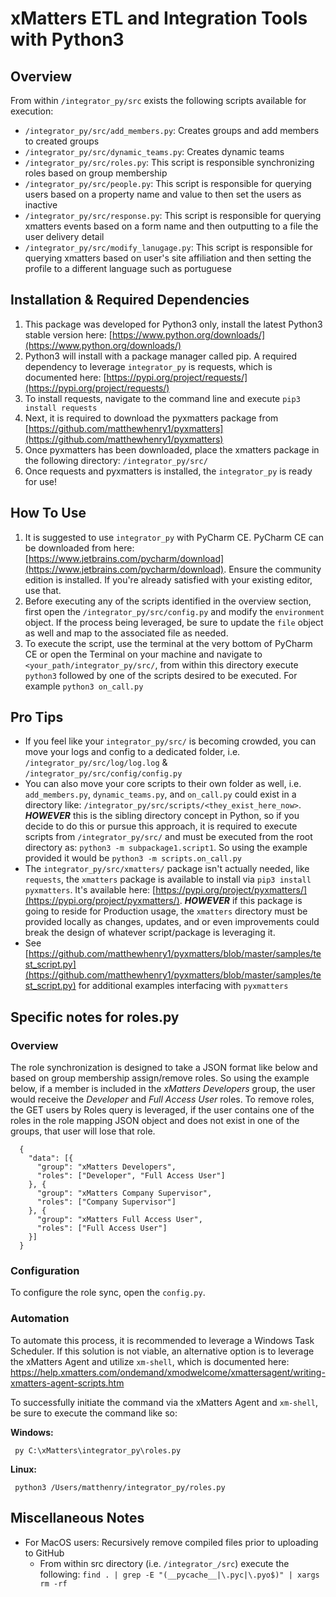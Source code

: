 # xMatters ETL and Integration Tools with Python3

## Overview
From within `/integrator_py/src` exists the following scripts available for execution:
* `/integrator_py/src/add_members.py`: Creates groups and add members to created groups
* `/integrator_py/src/dynamic_teams.py`: Creates dynamic teams
* `/integrator_py/src/roles.py`: This script is responsible synchronizing roles based on group membership
* `/integrator_py/src/people.py`: This script is responsible for querying users based on a property name and value to then set the users as inactive
* `/integrator_py/src/response.py`: This script is responsible for querying xmatters events based on a form name and then outputting to a file the user delivery detail
* `/integrator_py/src/modify_lanugage.py`: This script is responsible for querying xmatters based on user's site affiliation and then setting the profile to a different language such as portuguese


## Installation & Required Dependencies
1. This package was developed for Python3 only, install the latest Python3 stable version here: [https://www.python.org/downloads/](https://www.python.org/downloads/)
2. Python3 will install with a package manager called pip. A required dependency to leverage `integrator_py` is requests, which is documented here: [https://pypi.org/project/requests/](https://pypi.org/project/requests/)
3. To install requests, navigate to the command line and execute `pip3 install requests`
4. Next, it is required to download the pyxmatters package from [https://github.com/matthewhenry1/pyxmatters](https://github.com/matthewhenry1/pyxmatters)
5. Once pyxmatters has been downloaded, place the xmatters package in the following directory: `/integrator_py/src/`
5. Once requests and pyxmatters is installed, the `integrator_py` is ready for use!

## How To Use
1. It is suggested to use `integrator_py` with PyCharm CE. PyCharm CE can be downloaded from here: [https://www.jetbrains.com/pycharm/download](https://www.jetbrains.com/pycharm/download). Ensure the community edition is installed. If you're already satisfied with your existing editor, use that.
2. Before executing any of the scripts identified in the overview section, first open the `/integrator_py/src/config.py` and modify the `environment` object. If the process being leveraged, be sure to update the `file` object as well and map to the associated file as needed.
3. To execute the script, use the terminal at the very bottom of PyCharm CE or open the Terminal on your machine and navigate to `<your_path/integrator_py/src/`, from within this directory execute `python3` followed by one of the scripts desired to be executed. For example `python3 on_call.py`

## Pro Tips
* If you feel like your `integrator_py/src/` is becoming crowded, you can move your logs and config to a dedicated folder, i.e. `/integrator_py/src/log/log.log` & `/integrator_py/src/config/config.py`
* You can also move your core scripts to their own folder as well, i.e. `add_members.py`, `dynamic_teams.py`, and `on_call.py` could exist in a directory like: `/integrator_py/src/scripts/<they_exist_here_now>`. _**HOWEVER**_ this is the sibling directory concept in Python, so if you decide to do this or pursue this approach, it is required to execute scripts from `/integrator_py/src/` and must be executed from the root directory as: `python3 -m subpackage1.script1`. So using the example provided it would be `python3 -m scripts.on_call.py`
* The `integrator_py/src/xmatters/` package isn't actually needed, like `requests`, the `xmatters` package is available to install via `pip3 install pyxmatters`. It's available here: [https://pypi.org/project/pyxmatters/](https://pypi.org/project/pyxmatters/). _**HOWEVER**_ if this package is going to reside for Production usage, the `xmatters` directory must be provided locally as changes, updates, and or even improvements could break the design of whatever script/package is leveraging it.
* See [https://github.com/matthewhenry1/pyxmatters/blob/master/samples/test_script.py](https://github.com/matthewhenry1/pyxmatters/blob/master/samples/test_script.py) for additional examples interfacing with `pyxmatters`

## Specific notes for roles.py

### Overview
The role synchronization is designed to take a JSON format like below and based on group membership assign/remove roles. So using the example below, if a member is included in the _xMatters Developers_ group, the user would receive the _Developer_ and _Full Access User_ roles. To remove roles, the GET users by Roles query is leveraged, if the user contains one of the roles in the role mapping JSON object and does not exist in one of the groups, that user will lose that role.
```
  {
    "data": [{
      "group": "xMatters Developers",
      "roles": ["Developer", "Full Access User"]
    }, {
      "group": "xMatters Company Supervisor",
      "roles": ["Company Supervisor"]
    }, {
      "group": "xMatters Full Access User",
      "roles": ["Full Access User"]
    }]
  }
```

### Configuration
To configure the role sync, open the `config.py`. 

### Automation
To automate this process, it is recommended to leverage a Windows Task Scheduler. If this solution is not viable, an alternative option is to leverage the xMatters Agent and utilize `xm-shell`, which is documented here: https://help.xmatters.com/ondemand/xmodwelcome/xmattersagent/writing-xmatters-agent-scripts.htm

To successfully initiate the command via the xMatters Agent and `xm-shell`, be sure to execute the command like so:

**Windows:**
```
 py C:\xMatters\integrator_py\roles.py
```

**Linux:**
```
 python3 /Users/matthenry/integrator_py/roles.py
```

## Miscellaneous Notes
* For MacOS users: Recursively remove compiled files prior to uploading to GitHub
    * From within src directory (i.e. `/integrator_/src`) execute the following: `find . | grep -E "(__pycache__|\.pyc|\.pyo$)" | xargs rm -rf`

